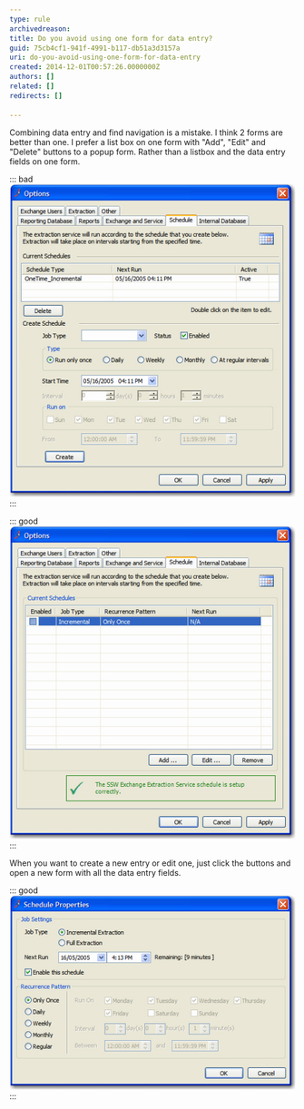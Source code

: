 ```yaml
---
type: rule
archivedreason: 
title: Do you avoid using one form for data entry?
guid: 75cb4cf1-941f-4991-b117-db51a3d3157a
uri: do-you-avoid-using-one-form-for-data-entry
created: 2014-12-01T00:57:26.0000000Z
authors: []
related: []
redirects: []

---
```


Combining data entry and find navigation is a mistake. I think 2 forms  are better than one. I prefer a list box on one form with "Add", "Edit"  and "Delete" buttons to a popup form. Rather than a listbox and the data  entry fields on one form.

<!--endintro-->


::: bad  
![Figure: Bad Example - ListView with data entry fields in one form](/rules/do-you-avoid-using-one-form-for-data-entry/Rule-2formbetter-bad-1.jpg)  
:::


::: good  
![Figure: Good Example - ListView with only 'Add' 'Edit' 'Delete' buttons](/rules/do-you-avoid-using-one-form-for-data-entry/Rule-2formbetter-good-1.jpg)  
:::

When you want to create a new entry or edit one, just click the buttons and open a new form with all the data entry fields.


::: good  
![Figure: Good Example - Separate form with all the data entry fields](/rules/do-you-avoid-using-one-form-for-data-entry/Rule-2formbetter-good-2.jpg)  
:::

